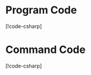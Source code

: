 # Program Code
[!code-csharp[](../../ExampleApp/Program.cs)]

# Command Code
[!code-csharp[](../../ExampleApp/ExampleCommand1.cs)]

